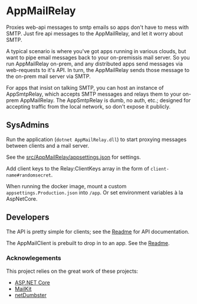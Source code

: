 # AppMailRelay

Proxies web-api messages to smtp emails so apps don't have to mess with SMTP.  Just fire api messages to the AppMailRelay, and let it worry about SMTP.

A typical scenario is where you've got apps running in various clouds, but want to pipe email messages back to your on-premissis mail server.  So you run AppMailRelay on-prem, and any distributed apps send messages via web-requests to it's API.  In turn, the AppMailRelay sends those message to the on-prem mail server via SMTP.

For apps that insist on talking SMTP, you can host an instance of AppSmtpRelay, which accepts SMTP messages and relays them to your on-prem AppMailRelay.  The AppSmtpRelay is dumb, no auth, etc.; designed for accepting traffic from the local network, so don't expose it publicly.

## SysAdmins

Run the application (`dotnet AppMailRelay.dll`) to start proxying messages between clients and a mail server.

See the [src/AppMailRelay/appsettings.json](src/AppMailRelay/appsettings.json) for settings.

Add client keys to the Relay:ClientKeys array in the form of `client-name#randomsecret`.

When running the docker image, mount a custom `appsettings.Production.json` into `/app`.  Or set environment variables à la AspNetCore.

## Developers
The API is pretty simple for clients; see the [Readme](src/AppMailRelay/Readme.md) for API documentation.

The AppMailClient is prebuilt to drop in to an app.  See the [Readme](src/AppMailClient/Readme.md).

### Acknowlegements

This project relies on the great work of these projects:
* [ASP.NET Core](https://github.com/aspnet)
* [MailKit](https://github.com/jstedfast/MailKit)
* [netDumbster](https://github.com/cmendible/netDumbster)
